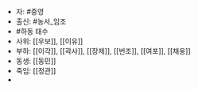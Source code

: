 - 자: #중영
- 출신: #농서_임조
- #하동 태수
- 사위: [[우보]], [[이유]]
- 부하: [[이각]], [[곽사]], [[장제]], [[번조]], [[여포]], [[채옹]]
- 동생: [[동민]]
- 죽임: [[정관]]
- 